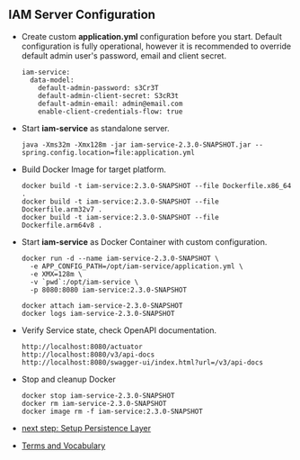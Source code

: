 ## IAM Server Configuration

* Create custom __application.yml__ configuration before you start.
  Default configuration is fully operational, however it is recommended 
  to override default admin user's password, email and client secret.
  ```
  iam-service:
    data-model:
      default-admin-password: s3Cr3T
      default-admin-client-secret: S3cR3t 
      default-admin-email: admin@email.com
      enable-client-credentials-flow: true 
  ```
* Start __iam-service__ as standalone server.
  ```
  java -Xms32m -Xmx128m -jar iam-service-2.3.0-SNAPSHOT.jar --spring.config.location=file:application.yml
  ```
* Build Docker Image for target platform.
  ```
  docker build -t iam-service:2.3.0-SNAPSHOT --file Dockerfile.x86_64 .
  docker build -t iam-service:2.3.0-SNAPSHOT --file Dockerfile.arm32v7 .
  docker build -t iam-service:2.3.0-SNAPSHOT --file Dockerfile.arm64v8 .
  ```
* Start __iam-service__ as Docker Container with custom configuration.
  ```
  docker run -d --name iam-service-2.3.0-SNAPSHOT \
    -e APP_CONFIG_PATH=/opt/iam-service/application.yml \
    -e XMX=128m \
    -v `pwd`:/opt/iam-service \
    -p 8080:8080 iam-service:2.3.0-SNAPSHOT  
  
  docker attach iam-service-2.3.0-SNAPSHOT
  docker logs iam-service-2.3.0-SNAPSHOT
  ```
* Verify Service state, check OpenAPI documentation.
  ```
  http://localhost:8080/actuator
  http://localhost:8080/v3/api-docs
  http://localhost:8080/swagger-ui/index.html?url=/v3/api-docs
  ```
* Stop and cleanup Docker
  ```
  docker stop iam-service-2.3.0-SNAPSHOT
  docker rm iam-service-2.3.0-SNAPSHOT
  docker image rm -f iam-service:2.3.0-SNAPSHOT
  ```

* [next step: Setup Persistence Layer](01b_setup-persitence-layer.md)
* [Terms and Vocabulary](Terms-and-Vocabulary.md)